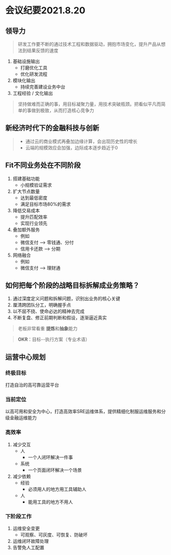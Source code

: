 会议纪要2021.8.20
=================
领导力
------------------------------------------

> 研发工作要不断的通过技术工程和数据驱动，拥抱市场变化，提升产品从想法到结果反馈的速度

1. 基础设施输出
    * 打磨优化工具
    * 优化研发流程
2. 模块化输出
    * 持续完善建设业务中台
3. 工程经验 / 文化输出

> 坚持做难而正确的事，用目标凝聚力量，用技术突破瓶颈。把看似平凡而简单的事做到极致，从而打造核心竞争力  



新经济时代下的金融科技与创新
----------------------------------------------------

> * 通过云的商业模式再叠加边缘计算，会出现历史性的增长
> * 云端的规模效应会加强，边际成本逐步趋近于0



Fit不同业务处在不同阶段
-------------------------------------------------------

1. 搭建基础功能
   * 小规模验证需求 
2. 扩大节点数量
   * 达到最低密度
   * 满足目标市场80%的需求
3. 降低交易成本
   * 提升匹配效率
   * 实现行业领先
4. 叠加额外服务
   * 例如
   * 微信支付 -->  零钱通、分付
   * 信用卡还款 --> 分期
5. 网络融合
   * 例如
   * 微信支付 --> 理财通



如何把每个阶段的战略目标拆解成业务策略？
-------------------------------------------------------------

1. 通过深度定义问题和拆解问题，识别出业务的核心关键
2. 厘清跨团队分工，明确握手点
3. 以不屈不挠、使命必达的精神去完成
4. 不断复盘、修正前期判断和假设，逐渐逼近真实

> 老板非常看重
> **提炼**和**抽象**能力

> **OKR**：目标--执行方案（专业术语）



运营中心规划
---------------------------------------------------------------

### 终极目标  
打造自治的高可靠运营平台  



### 当前定位

以高可用和安全为中心，打造高效率SRE运维体系，提供精细化制服运维服务和分级金融运维能力 



### 高效率

1. 减少交互
    - 人
        - 一个人闭环解决一件事
    - 系统
        - 一个页面闭环解决一个场景
2. 减少依赖
    - 经验
        - 必须用人的地方用工具辅助人
    - 人
        - 能用工具的地方不用人



### 下阶段工作

1. 运维安全变更
    - 可观察、可灰度、可恢复、防破坏
2. 运维闭环故障处理
3. 告警免人工配置